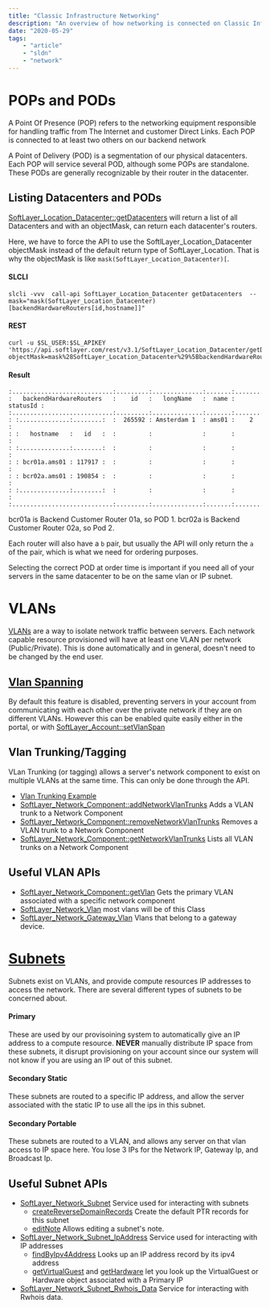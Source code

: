 ```yaml
---
title: "Classic Infrastructure Networking"
description: "An overview of how networking is connected on Classic Infrastructure, and the APIs used to control it. "
date: "2020-05-29"
tags:
    - "article"
    - "sldn"
    - "network"
---
```




# POPs and PODs
A Point Of Presence (POP) refers to the networking equipment responsible for handling traffic from The Internet and customer Direct Links. Each POP is connected to at least two others on our backend network

A Point of Delivery (POD) is a segmentation of our physical datacenters. Each POP will service several POD, although some POPs are standalone. These PODs are generally recognizable by their router in the datacenter.


## Listing Datacenters and PODs
[SoftLayer_Location_Datacenter::getDatacenters](https://sldn.softlayer.com/reference/services/SoftLayer_Location_Datacenter/getDatacenters/) will return a list of all Datacenters and with an objectMask, can return each datacenter's routers.

Here, we have to force the API to use the SoftlLayer_Location_Datacenter objectMask instead of the default return type of SoftLayer_Location. That is why the objectMask is like `mask(SoftLayer_Location_Datacenter)[`.

#### SLCLI
```
slcli -vvv  call-api SoftLayer_Location_Datacenter getDatacenters  --mask="mask(SoftLayer_Location_Datacenter)[backendHardwareRouters[id,hostname]]"
```

#### REST
```
curl -u $SL_USER:$SL_APIKEY   'https://api.softlayer.com/rest/v3.1/SoftLayer_Location_Datacenter/getDatacenters.json?objectMask=mask%28SoftLayer_Location_Datacenter%29%5BbackendHardwareRouters%5Bid%2Chostname%5D%5D'
```


#### Result

```
:............................:.........:..............:.......:..........:
:   backendHardwareRouters   :    id   :   longName   :  name : statusId :
:............................:.........:..............:.......:..........:
: :..............:........:  :  265592 : Amsterdam 1  : ams01 :    2     :
: :   hostname   :   id   :  :         :              :       :          :
: :..............:........:  :         :              :       :          :
: : bcr01a.ams01 : 117917 :  :         :              :       :          :
: : bcr02a.ams01 : 190854 :  :         :              :       :          :
: :..............:........:  :         :              :       :          :
:............................:.........:..............:.......:..........:
```


bcr01a is Backend Customer Router 01a, so POD 1.
bcr02a is Backend Customer Router 02a, so Pod 2.

Each router will also have a `b` pair, but usually the API will only return the `a` of the pair, which is what we need for ordering purposes.


Selecting the correct POD at order time is important if you need all of your servers in the same datacenter to be on the same vlan or IP subnet.  


# VLANs
[VLANs](https://cloud.ibm.com/docs/vlans?topic=vlans-getting-started) are a way to isolate network traffic between servers. Each network capable resource provisioned will have at least one VLAN per network (Public/Private). This is done automatically and in general, doesn't need to be changed by the end user. 


## [Vlan Spanning](https://cloud.ibm.com/docs/vlans?topic=vlans-vlan-spanning)
By default this feature is disabled, preventing servers in your account from communicating with each other over the private network if they are on different VLANs. However this can be enabled quite easily either in the portal, or with [SoftLayer_Account::setVlanSpan](reference/services/SoftLayer_Account/setVlanSpan/)

## Vlan Trunking/Tagging
VLan Trunking (or tagging) allows a server's network component to exist on multiple VLANs at the same time. This can only be done through the API.

- [Vlan Trunking Example](/python/vlanTagging/)
- [SoftLayer_Network_Component::addNetworkVlanTrunks](/reference/services/SoftLayer_Network_Component/addNetworkVlanTrunks/) Adds a VLAN trunk to a Network Component
- [SoftLayer_Network_Component::removeNetworkVlanTrunks](/reference/services/SoftLayer_Network_Component/removeNetworkVlanTrunks/) Removes a VLAN trunk to a Network Component
- [SoftLayer_Network_Component::getNetworkVlanTrunks](/reference/services/SoftLayer_Network_Component/getNetworkVlanTrunks/) Lists all VLAN trunks on a Network Component


## Useful VLAN APIs
+ [SoftLayer_Network_Component::getVlan](reference/services/SoftLayer_Network_Component/getNetworkVlan/) Gets the primary VLAN associated with a specific network component
+ [SoftLayer_Network_Vlan](/reference/services/SoftLayer_Network_Vlan/) most vlans will be of this Class
+ [SoftLayer_Network_Gateway_Vlan](/reference/services/SoftLayer_Network_Gateway_Vlan/) Vlans that belong to a gateway device.

# [Subnets](https://cloud.ibm.com/docs/subnets?topic=subnets-getting-started)
Subnets exist on VLANs, and provide compute resources IP addresses to access the network.  There are several different types of subnets to be concerned about.

#### Primary
These are used by our provisoining system to automatically give an IP address to a compute resource. __NEVER__ manually distribute IP space from these subnets, it disrupt provisioning on your account since our system will not know if you are using an IP out of this subnet.

#### Secondary Static
These subnets are routed to a specific IP address, and allow the server associated with the static IP to use all the ips in this subnet.

#### Secondary Portable
These subnets are routed to a VLAN, and allows any server on that vlan access to IP space here. You lose 3 IPs for the Network IP, Gateway Ip, and Broadcast Ip.

## Useful Subnet APIs
+ [SoftLayer_Network_Subnet](/reference/services/SoftLayer_Network_Subnet/) Service used for interacting with subnets
    * [createReverseDomainRecords](https://sldn.softlayer.com/reference/services/SoftLayer_Network_Subnet/createReverseDomainRecords/) Create the default PTR records for this subnet
    * [editNote](/reference/services/SoftLayer_Network_Subnet/editNote/) Allows editing a subnet's note.
+ [SoftLayer_Network_Subnet_IpAddress](/reference/services/SoftLayer_Network_Subnet_IpAddress/) Service used for interacting with IP addresses
    * [findByIpv4Address](/reference/services/SoftLayer_Network_Subnet_IpAddress/findByIpv4Address/) Looks up an IP address record by its ipv4 address
    * [getVirtualGuest](/reference/services/SoftLayer_Network_Subnet_IpAddress/getVirtualGuest/) and [getHardware](/reference/services/SoftLayer_Network_Subnet_IpAddress/getHardware/) let you look up the VirtualGuest or Hardware object associated with a Primary IP
+ [SoftLayer_Network_Subnet_Rwhois_Data](/reference/services/SoftLayer_Network_Subnet_Rwhois_Data/) Service for interacting with Rwhois data.

